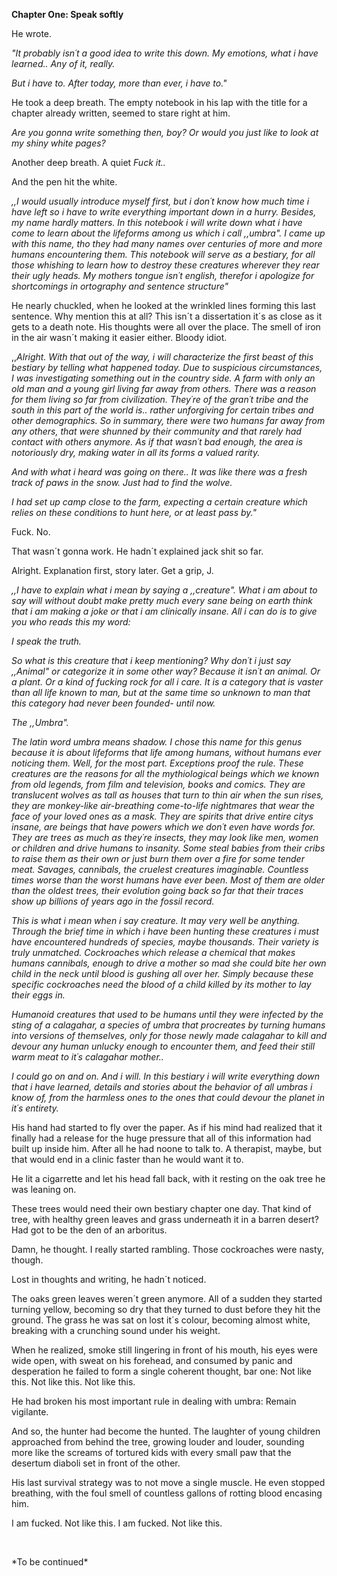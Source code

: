 **Chapter One: Speak softly** 

He wrote. 

*"It probably isn´t a good idea to write this down. My emotions, what i have learned.. Any of it, really.*

*But i have to. After today, more than ever, i have to."*

He took a deep breath. The empty notebook in his lap with the title for a chapter already written, seemed to stare right at him.

 *Are you gonna write something then, boy? Or would you just like to look at my shiny white pages?* 

Another deep breath. A quiet *Fuck it..* 

And the pen hit the white. 

*,,I would usually introduce myself first, but i don´t know how much time i have left so i have to write everything important down in a hurry. Besides, my name hardly matters. In this notebook i will write down what i have come to learn about the lifeforms among us which i call ,,umbra". I came up with this name, tho they had many names over centuries of more and more humans encountering them. This notebook will serve as a bestiary, for all those whishing to learn how to destroy these creatures wherever they rear their ugly heads. My mothers tongue isn´t english, therefor i apologize for shortcomings in ortography and sentence structure"*

He nearly chuckled, when he looked at the wrinkled lines forming this last sentence. Why mention this at all? This isn´t a dissertation it´s as close as it gets to a death note. His thoughts were all over the place. The smell of iron in the air wasn´t making it easier either. Bloody idiot. 

,,*Alright. With that out of the way, i will characterize the first beast of this bestiary by telling what happened today. Due to suspicious circumstances, I was investigating something out in the country side. A farm with only an old man and a young girl living far away from others. There was a reason for them living so far from civilization. They´re of the gran´t tribe and the south in this part of the world is.. rather unforgiving for certain tribes and other demographics. So in summary, there were two  humans far away from any others, that were shunned by their community and that rarely had contact with others anymore. As if that wasn´t bad enough, the area is notoriously dry, making water in all its forms a valued rarity.* 

*And with what i heard was going on there.. It was like there was a fresh track of paws in the snow. Just had to find the wolve.*

*I had set up camp close to the farm, expecting a certain creature which relies on these conditions to hunt here, or at least pass by."*

Fuck. No. 

That wasn´t gonna work. He hadn´t explained jack shit so far. 

Alright. Explanation first, story later. Get a grip, J.

*,,I have to explain what i mean by saying a ,,creature". What i am about to say will without doubt make pretty much every sane being on earth think that i am making a joke or that i am clinically insane. All i can do is to give you who reads this my word:*

*I speak the truth.* 

*So what is this creature that i keep mentioning? Why don´t i just say ,,Animal" or categorize it in some other way? Because it isn´t an animal. Or a plant. Or a kind of fucking rock for all i care. It is a category that is vaster than all life known to man, but at the same time so unknown to man that this category had never been founded- until now.* 

*The ,,Umbra".* 

*The latin word umbra means shadow. I chose this name for this genus because it is about lifeforms that life among humans, without humans ever noticing them. Well, for the most part. Exceptions proof the rule. These creatures are the reasons for all the mythiological beings which we known from old legends, from film and television, books and comics. They are translucent wolves as tall as houses that turn to thin air when the sun rises, they are monkey-like air-breathing come-to-life nightmares that wear the face of your loved ones as a mask. They  are spirits that drive entire citys insane, are beings that have powers which we don´t even have words for. They are trees as much as they´re insects, they may look like men, women or children and drive humans to insanity. Some steal babies from their cribs to raise them as their own or just burn them over a fire for some tender meat. Savages, cannibals, the cruelest creatures imaginable. Countless times worse than the worst humans have ever been. Most of them are older than the oldest trees, their evolution going back so far that their traces show up billions of years ago in the fossil record.* 

*This is what i mean when i say creature. It may very well be anything. Through the brief time in which i have been hunting these creatures i must have encountered hundreds of species, maybe thousands. Their variety is truly unmatched. Cockroaches which release a chemical that makes humans cannibals, enough to drive a mother so mad she could bite her own child in the neck until blood is gushing all over her. Simply because these specific cockroaches need the blood of a child killed by its mother to lay their eggs in.*  

*Humanoid creatures that used to be humans until they were infected by the sting of a calagahar, a species of umbra that procreates by turning humans into versions of themselves, only for those newly made calagahar to kill and devour any human unlucky enough to encounter them, and feed their still warm meat to it´s calagahar mother..* 

*I could go on and on. And i will. In this bestiary i will write everything down that i have learned, details and stories about the behavior of all umbras i know of, from the harmless ones to the ones that could devour the planet in it´s entirety.* 

His hand had started to fly over the paper. As if his mind had realized that it finally had a release for the huge pressure that all of this information had built up inside him. After all he had noone to talk to. A therapist, maybe, but that would end in a clinic faster than he would want it to. 

He lit a cigarrette and let his head fall back, with it resting on the oak tree he was leaning on. 

These trees would need their own bestiary chapter one day. That kind of tree, with healthy green leaves and grass underneath it in a barren desert? Had got to be the den of an arboritus. 

Damn, he thought. I really started rambling. Those cockroaches were nasty, though. 

Lost in thoughts and writing, he hadn´t noticed. 

The oaks green leaves weren´t green anymore. All of a sudden they started turning yellow, becoming so dry that they turned to dust before they hit the ground. The grass he was sat on lost it´s colour, becoming almost white, breaking with a crunching sound under his weight. 

When he realized, smoke still lingering in front of his mouth, his eyes were wide open, with sweat on his forehead, and consumed by panic and desperation he failed to form a single coherent thought, bar one: Not like this. Not like this. Not like this. 

He had broken his most important rule in dealing with umbra: Remain vigilante. 

And so, the hunter had become the hunted. The laughter of young children approached from behind the tree, growing louder and louder, sounding more like the screams of tortured kids with every small paw that the desertum diaboli set in front of the other. 

His last survival strategy was to not move a single muscle. He even stopped breathing, with the foul smell of countless gallons of rotting blood encasing him.

I am fucked. Not like this. I am fucked. Not like this. 

&#x200B;

\*To be continued\* 